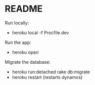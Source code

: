 # README

Run locally:

* heroku local -f Procfile.dev

Run the app:

* heroku open

Migrate the database:

* heroku run:detached rake db:migrate
* heroku restart (restarts dynamos)
